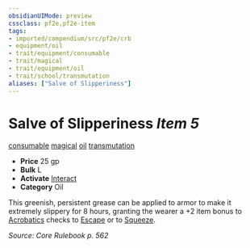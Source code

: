 ```yaml
---
obsidianUIMode: preview
cssclass: pf2e,pf2e-item
tags:
- imported/compendium/src/pf2e/crb
- equipment/oil
- trait/equipment/consumable
- trait/magical
- trait/equipment/oil
- trait/school/transmutation
aliases: ["Salve of Slipperiness"]
---
```

# Salve of Slipperiness *Item 5*  
[consumable](consumable.md)  [magical](magical.md)  [oil](oil.md)  [transmutation](transmutation.md)  

- **Price** 25 gp
- **Bulk** L
- **Activate** [Interact](interact.md)
- **Category** Oil

This greenish, persistent grease can be applied to armor to make it extremely slippery for 8 hours, granting the wearer a +2 item bonus to [Acrobatics](../../skills.md#Acrobatics) checks to [Escape](escape.md) or to [Squeeze](squeeze.md).

*Source: Core Rulebook p. 562*